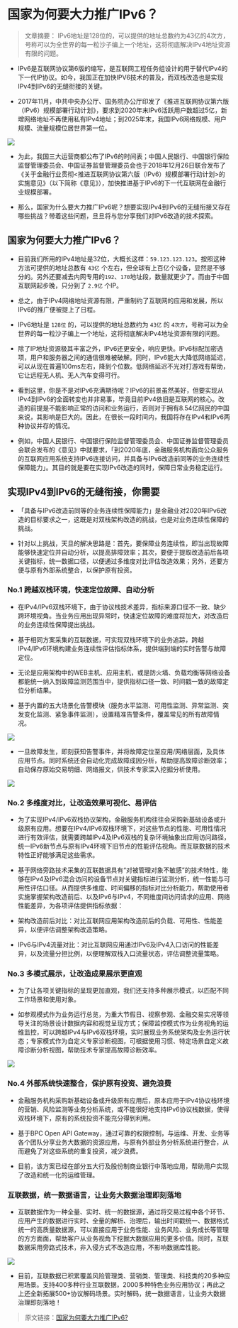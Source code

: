 # 国家为何要大力推广IPv6？
> 文章摘要： IPv6地址是128位的，可以提供的地址总数约为43亿的4次方，号称可以为全世界的每一粒沙子编上一个地址，这将彻底解决IPv4地址资源有限的问题。

* IPv6是互联网协议第6版的缩写，是互联网工程任务组设计的用于替代IPv4的下一代IP协议。如今，我国正在加快IPV6技术的普及，而双栈改造也是实现IPv4到IPv6的无缝衔接的关键。

* 2017年11月，中共中央办公厅、国务院办公厅印发了《推进互联网协议第六版（IPv6）规模部署行动计划》，要求到2020年末IPv6活跃用户数超过5亿，新增网络地址不再使用私有IPv4地址；到2025年末，我国IPv6网络规模、用户规模、流量规模位居世界第一位。

![](https://tva1.sinaimg.cn/large/007S8ZIlly1gjlooqj88kj30i708uq67.jpg)

* 为此，我国三大运营商都公布了IPv6的时间表；中国人民银行、中国银行保险监督管理委员会、中国证券监督管理委员会也于2018年12月26日联合发布了《关于金融行业贯彻&lt;推进互联网协议第六版（IPv6）规模部署行动计划&gt;的实施意见》（以下简称《意见》），加快推进基于IPv6的下一代互联网在金融行业规模部署。

* 那么，国家为什么要大力推广IPv6呢？想要实现IPv4到IPv6的无缝衔接又存在哪些挑战？带着这些问题，旦旦将与您分享我们对IPv6改造的技术探索。

## 国家为何要大力推广IPv6？
* 目前我们所用的IPv4地址是32位，大概长这样：`59.123.123.123`。按照这种方法可提供的地址总数有 `43亿` 个左右，但全球有上百亿个设备，显然是不够分的。另外还要减去内网专用的`192`、`170`地址段，数量就更少了。而由于中国互联网起步晚，只分到了 `2.9亿` 个IP。

* 总之，由于IPv4网络地址资源有限，严重制约了互联网的应用和发展，所以IPv6的推广便被提上了日程。

* IPv6地址是 `128位` 的，可以提供的地址总数约为 `43亿` 的 `4次方`，号称可以为全世界的每一粒沙子编上一个地址，这将彻底解决IPv4地址资源有限的问题。

* 除了IP地址资源极其丰富之外，IPv6还更安全，响应更快。IPv6标配加密选项，用户和服务器之间的通信很难被破解。同时，IPv6能大大降低网络延迟，可以从现在普遍100ms左右，降到个位数。低网络延迟不光对打游戏有帮助，它让远程无人机、无人汽车变得可行。

* 看到这里，你是不是对IPv6充满期待呢？IPv6的前景虽然美好，但要实现从IPv4到IPv6的全面转变也并非易事，毕竟目前IPv4依旧是互联网的核心。改造的前提是不能影响正常的访问和业务运行，否则对于拥有8.54亿网民的中国来说，其影响是巨大的。因此，在很长一段时间内，我国将存在IPv4和IPv6两种协议并存的情况。

* 例如，中国人民银行、中国银行保险监督管理委员会、中国证券监督管理委员会联合发布的《意见》中就要求，「到2020年底，金融服务机构面向公众服务的互联网应用系统支持IPv6连接访问，并具备与IPv6改造前同等的业务连续性保障能力」。其目的就是要在实现IPv6改造的同时，保障日常业务稳定运行。

## 实现IPv4到IPv6的无缝衔接，你需要
* 「具备与IPv6改造前同等的业务连续性保障能力」是金融业对2020年IPv6改造的目标要求之一，这既是对双栈架构改造的挑战，也是对业务连续性保障的挑战。

* 针对以上挑战，天旦的解决思路是：首先，要保障业务连续性，即当出现故障能够快速定位并自动分析，以提高排障效率；其次，要便于提取改造前后各项关键指标，统一数据口径，以便通过多维度对比评估改造效果；另外，还要方便与原有外部系统整合，以保护原有投资。

### No.1 跨越双栈环境，快速定位故障、自动分析
* 在IPv4/IPv6双栈环境下，由于协议栈技术差异，指标来源口径不一致、缺少跨环境视角。当业务应用出现异常时，快速定位故障的难度将加大，对改造后的业务连续性保障提出挑战。

* 基于相同方案采集的互联数据，可实现双栈环境下的业务追踪，跨越IPv4/IPv6环境构建业务连续性评估指标体系，提供端到端的实时告警与故障定位。

* 无论是应用架构中的WEB主机、应用主机，或是防火墙、负载均衡等网络设备都能统一纳入到故障监测范围当中，提供指标口径一致、时间戳一致的故障定位分析结果。

* 基于内置的五大场景化告警模块（服务水平监测、可用性监测、异常监测、突发变化监测、紧急事件监测），设置精准告警条件，覆盖常见的所有故障情况。

![](https://tva1.sinaimg.cn/large/007S8ZIlly1gjlopo7ncaj30hn09nq6a.jpg)

* 一旦故障发生，即刻获知告警事件，并将故障定位至应用/网络层面，及具体应用节点。同时系统还会自动化完成故障成因分析，帮助提高故障诊断效率；自动保存原始交易明细、网络报文，供技术专家深入挖掘分析使用。

![](https://tva1.sinaimg.cn/large/007S8ZIlly1gjlopo4a6aj30hy08m42t.jpg)

### No.2 多维度对比，让改造效果可视化、易评估
* 为了实现IPv4/IPv6双栈协议架构，金融服务机构往往会采购新基础设备或升级原有应用。想要在IPv4/IPv6双栈环境下，对这些节点的性能、可用性情况进行有效评估，就需要跨越IPv4及IPv6双栈的复杂环境抽象出应用访问路径，统一IPv6新节点与原有IPv4环境下旧节点的性能评估视角。而互联数据的技术特性正好能够满足这些需求。

* 基于网络旁路技术采集的互联数据具有“对被管理对象不敏感”的技术特性，能够在IPv4及IPv6混合访问的设备节点对关键指标进行监测分析，统一性能与可用性评估口径。从而提供多维度、时间偏移的指标对比分析能力，帮助使用者实施掌握架构改造前后、以及IPv6与IPv4，不同维度间访问请求的应用、网络性能差异，为各项评估提供指标依据：

* 架构改造前后对比：对比互联网应用架构改造前后的负载、可用性、性能差异，以便评估调整架构改造策略。

* IPv6与IPv4流量对比：对比互联网应用通过IPv6及IPv4入口访问的性能差异，以及流量分担比例，以便理解双栈入口流量状态，评估调整流量策略。

### No.3 多模式展示，让改造成果展示更直观
* 为了让各项关键指标的呈现更加直观，我们还支持多种展示模式，以匹配不同工作场景和使用对象。

* 如参观模式作为业务运行总览，为重大节假日、视察参观、金融交易实况等领导关注的场景设计数据内容和视觉呈现方式；保障监控模式作为业务视角的运维监控，可以跨越IPv4与IPv6双栈环境，实时展现业务系统架构及业务运行状态；专家模式作为自定义专家诊断视图，可根据使用习惯、特定场景自定义故障诊断分析视图，帮助技术专家提高故障诊断效率。

![](https://tva1.sinaimg.cn/large/007S8ZIlly1gjlopnymysj30gv0c9wm6.jpg)

### No.4 外部系统快速整合，保护原有投资、避免浪费
* 金融服务机构采购新基础设备或升级原有应用后，原本应用于IPv4协议栈环境的营销、风险监测等业务分析系统，或不能很好地支持IPv6协议栈数据，使得双栈环境下，原有的系统投资不能充分得到利用。

* 基于BPC Open API Gateway，通过可靠的权限控制，与运维、开发、业务等各个团队分享业务大数据的资源应用，与原有外部业务分析系统进行整合，从而避免了对这些系统的重复投资，减少浪费。

* 目前，该方案已经在部分五大行及股份制商业银行中落地应用，帮助用户实现了改造和统一化的运维管理。

### 互联数据，统一数据语言，让业务大数据治理即刻落地
* 互联数据作为一种全量、实时、统一的数据源，通过将交易过程中各个环节、应用产生的数据进行实时、全量的解析、治理后，输出时间戳统一、数据格式统一的高质量数据源，可以直接应用于业务性能、业务风险、业务成长等管理的方方面面，帮助客户从业务视角下挖掘大数据应用的更多价值。同时，互联数据采用旁路式技术，非入侵方式不改造应用，不影响数据库性能。

![](https://tva1.sinaimg.cn/large/007S8ZIlly1gjlopnpcfwj30hu0b90vy.jpg)

* 目前，互联数据已积累覆盖风险管理类、营销类、管理类、科技类的20多种应用场景。支持400多种行业互联数据，2000多种特色业务应用协议；再此之上还全新拓展500+协议解码场景。实时解码，统一数据语言，让业务大数据治理即刻落地！

> 原文链接：[国家为何要大力推广IPv6?](http://ipv6.infosws.cn/20200228/32244.html)